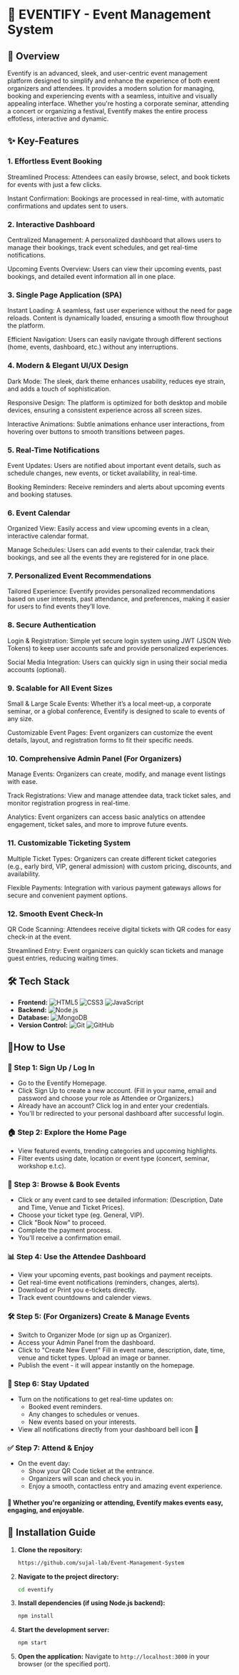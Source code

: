# 🎉 EVENTIFY - Event Management System

##  📌 Overview
Eventify is an advanced, sleek, and user-centric event management platform designed to simplify and enhance the experience of both event organizers and attendees. It provides a modern solution for managing, booking and experiencing events with a seamless, intuitive and visually appealing interface. Whether you're hosting a corporate seminar, attending a concert or organizing a festival, Eventify makes the entire process effotless, interactive and dynamic.

## ✨ Key-Features
### 1. Effortless Event Booking
Streamlined Process: Attendees can easily browse, select, and book tickets for events with just a few clicks.

Instant Confirmation: Bookings are processed in real-time, with automatic confirmations and updates sent to users.

### 2. Interactive Dashboard
Centralized Management: A personalized dashboard that allows users to manage their bookings, track event schedules, and get real-time notifications.

Upcoming Events Overview: Users can view their upcoming events, past bookings, and detailed event information all in one place.

### 3. Single Page Application (SPA)
Instant Loading: A seamless, fast user experience without the need for page reloads. Content is dynamically loaded, ensuring a smooth flow throughout the platform.

Efficient Navigation: Users can easily navigate through different sections (home, events, dashboard, etc.) without any interruptions.

### 4. Modern & Elegant UI/UX Design
Dark Mode: The sleek, dark theme enhances usability, reduces eye strain, and adds a touch of sophistication.

Responsive Design: The platform is optimized for both desktop and mobile devices, ensuring a consistent experience across all screen sizes.

Interactive Animations: Subtle animations enhance user interactions, from hovering over buttons to smooth transitions between pages.

### 5. Real-Time Notifications
Event Updates: Users are notified about important event details, such as schedule changes, new events, or ticket availability, in real-time.

Booking Reminders: Receive reminders and alerts about upcoming events and booking statuses.

### 6. Event Calendar
Organized View: Easily access and view upcoming events in a clean, interactive calendar format.

Manage Schedules: Users can add events to their calendar, track their bookings, and see all the events they are registered for in one place.

### 7. Personalized Event Recommendations
Tailored Experience: Eventify provides personalized recommendations based on user interests, past attendance, and preferences, making it easier for users to find events they’ll love.

### 8. Secure Authentication
Login & Registration: Simple yet secure login system using JWT (JSON Web Tokens) to keep user accounts safe and provide personalized experiences.

Social Media Integration: Users can quickly sign in using their social media accounts (optional).

### 9. Scalable for All Event Sizes
Small & Large Scale Events: Whether it’s a local meet-up, a corporate seminar, or a global conference, Eventify is designed to scale to events of any size.

Customizable Event Pages: Event organizers can customize the event details, layout, and registration forms to fit their specific needs.

### 10. Comprehensive Admin Panel (For Organizers)
Manage Events: Organizers can create, modify, and manage event listings with ease.

Track Registrations: View and manage attendee data, track ticket sales, and monitor registration progress in real-time.

Analytics: Event organizers can access basic analytics on attendee engagement, ticket sales, and more to improve future events.

### 11. Customizable Ticketing System
Multiple Ticket Types: Organizers can create different ticket categories (e.g., early bird, VIP, general admission) with custom pricing, discounts, and availability.

Flexible Payments: Integration with various payment gateways allows for secure and convenient payment options.

### 12. Smooth Event Check-In
QR Code Scanning: Attendees receive digital tickets with QR codes for easy check-in at the event.

Streamlined Entry: Event organizers can quickly scan tickets and manage guest entries, reducing waiting times.

## 🛠 Tech Stack
- **Frontend:** ![HTML5](https://img.shields.io/badge/HTML5-E34F26?style=for-the-badge&logo=html5&logoColor=white) ![CSS3](https://img.shields.io/badge/CSS3-1572B6?style=for-the-badge&logo=css3&logoColor=white) ![JavaScript](https://img.shields.io/badge/JavaScript-F7DF1E?style=for-the-badge&logo=javascript&logoColor=black)
- **Backend:** ![Node.js](https://img.shields.io/badge/Node.js-43853D?style=for-the-badge&logo=node.js&logoColor=white)
- **Database:** ![MongoDB](https://img.shields.io/badge/MongoDB-47A248?style=for-the-badge&logo=mongodb&logoColor=white) 
- **Version Control:** ![Git](https://img.shields.io/badge/Git-F05032?style=for-the-badge&logo=git&logoColor=white) ![GitHub](https://img.shields.io/badge/GitHub-181717?style=for-the-badge&logo=github&logoColor=white)

## 🎯How to Use
### 🔑 Step 1: Sign Up / Log In
- Go to the Eventify Homepage.
- Click Sign Up to create a new account. 
  (Fill in your name, email and password and choose your role as Attendee or Organizers.)
- Already have an account? Click log in and enter your credentials.
- You'll br redirected to your personal dashboard after successful login.

### 🏠 Step 2: Explore the Home Page
- View featured events, trending categories and upcoming highlights.
- Filter events using date, location or event type (concert, seminar, workshop e.t.c).

### 📅 Step 3: Browse & Book Events
- Click or any event card to see detailed information: (Description, Date and Time, Venue and Ticket Prices).
- Choose your ticket type (eg. General, VIP).
- Click "Book Now" to proceed.
- Complete the payment process.
- You'll receive a confirmation email.

### 📊 Step 4: Use the Attendee Dashboard
- View your upcoming events, past bookings and payment receipts.
- Get real-time event notifications (reminders, changes, alerts).
- Download or Print you e-tickets directly.
- Track event countdowns and calender views.

### 🛠️ Step 5: (For Organizers) Create & Manage Events
- Switch to Organizer Mode (or sign up as Organizer).
- Access your Admin Panel from the dashboard.
- Click to "Create New Event"
  Fill in event name, description, date, time, venue and ticket types.
  Upload an image or banner.
- Publish the event - it will appear instantly on the homepage.

### 🔔 Step 6: Stay Updated
- Turn on the notifications to get real-time updates on:
  - Booked event reminders.
  - Any changes to schedules or venues.
  - New events based on your interests.
- View all notifications directly from your dashboard bell icon 🔔

### ✅ Step 7: Attend & Enjoy
- On the event day:
  - Show your QR Code ticket at the entrance.
  - Organizers will scan and check you in.
  - Enjoy a smooth, contactless entry and amazing event experience.
 
####  🌟 Whether you're organizing or attending, Eventify makes events easy, engaging, and enjoyable.

## 🚀 Installation Guide
1. **Clone the repository:**
   ```sh
   https://github.com/sujal-lab/Event-Management-System
   ```
2. **Navigate to the project directory:**
   ```sh
   cd eventify
   ```
3. **Install dependencies (if using Node.js backend):**
   ```sh
   npm install
   ```
4. **Start the development server:**
   ```sh
   npm start
   ```
5. **Open the application:**
   Navigate to `http://localhost:3000` in your browser (or the specified port).
